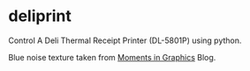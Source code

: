 # deliprint

Control A Deli Thermal Receipt Printer (DL-5801P) using python.

Blue noise texture taken from [Moments in Graphics](https://momentsingraphics.de/BlueNoise.html) Blog.
